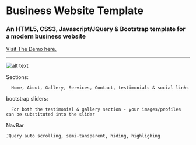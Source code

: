 # Business Website Template

### An HTML5, CSS3, Javascript/JQuery &amp; Bootstrap template for a modern business website

[Visit The Demo here.](https://business-website-template.herokuapp.com/index.html)

***

![alt text](images/screencast2.gif "screencast")


Sections:
```
  Home, About, Gallery, Services, Contact, testimonials & social links
```

bootstrap sliders:
```
  For both the testimonial & gallery section - your images/profiles can be substituted into the slider
```

NavBar
```
JQuery auto scrolling, semi-tansparent, hiding, highlighing
```
